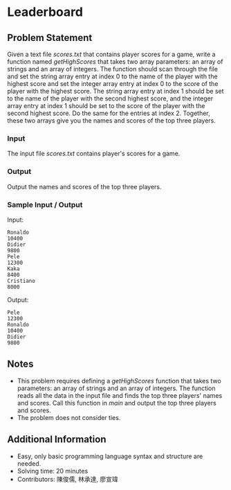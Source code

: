 # Leaderboard

## Problem Statement
Given a text file *scores.txt* that contains player scores for a game, write a function named *getHighScores* that takes two array parameters: an array of strings and an array of integers. The function should scan through the file and set the string array entry at index 0 to the name of the player with the highest score and set the integer array entry at index 0 to the score of the player with the highest score. The string array entry at index 1 should be set to the name of the player with the second highest score, and the integer array entry at index 1 should be set to the score of the player with the second highest score. Do the same for the entries at index 2. Together, these two arrays give you the names and scores of the top three players.

### Input

The input file *scores.txt* contains player's scores for a game.

### Output

Output the names and scores of the top three players.

### Sample Input / Output

Input:
```
Ronaldo
10400
Didier
9800
Pele
12300
Kaka
8400
Cristiano
8000
```
Output:
```
Pele
12300
Ronaldo
10400
Didier
9800
```

## Notes
* This problem requires defining a *getHighScores* function that takes two parameters: an array of strings and an array of integers. The function reads all the data in the input file and finds the top three players' names and scores. Call this function in *main* and output the top three players and scores.
* The problem does not consider ties.

## Additional Information
* Easy, only basic programming language syntax and structure are needed.
* Solving time: 20 minutes
* Contributors: 陳俊儒, 林承達, 廖宣瑋
